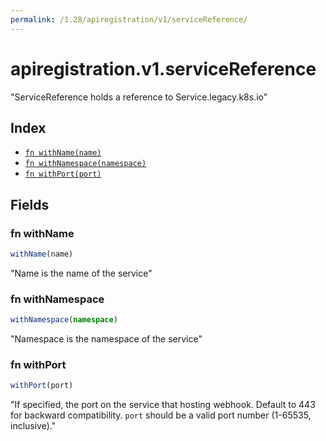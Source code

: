 ```yaml
---
permalink: /1.28/apiregistration/v1/serviceReference/
---
```


# apiregistration.v1.serviceReference

"ServiceReference holds a reference to Service.legacy.k8s.io"

## Index

* [`fn withName(name)`](#fn-withname)
* [`fn withNamespace(namespace)`](#fn-withnamespace)
* [`fn withPort(port)`](#fn-withport)

## Fields

### fn withName

```ts
withName(name)
```

"Name is the name of the service"

### fn withNamespace

```ts
withNamespace(namespace)
```

"Namespace is the namespace of the service"

### fn withPort

```ts
withPort(port)
```

"If specified, the port on the service that hosting webhook. Default to 443 for backward compatibility. `port` should be a valid port number (1-65535, inclusive)."